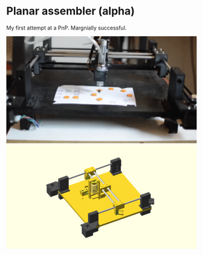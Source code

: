 # Planar assembler (alpha)

My first attempt at a PnP. Margnially successful.

<img src="./operating.gif" alt="Operating" width="600"/>
<img src="./platform.png" alt="Platform" width="600"/>
